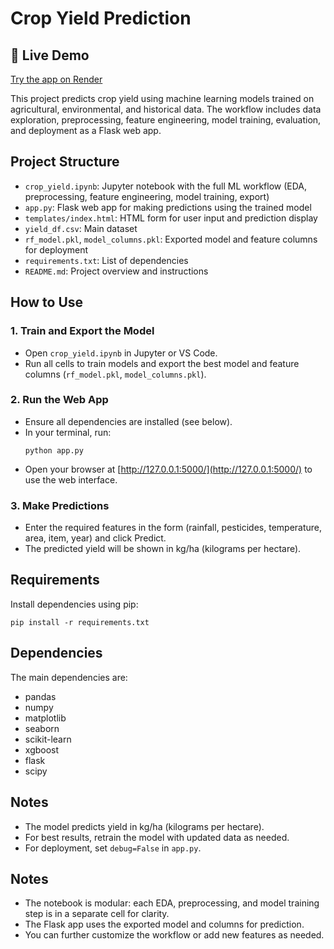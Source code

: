
# Crop Yield Prediction

## 🚀 Live Demo
[Try the app on Render](https://crop-yield-prediction-jj38.onrender.com)

This project predicts crop yield using machine learning models trained on agricultural, environmental, and historical data. The workflow includes data exploration, preprocessing, feature engineering, model training, evaluation, and deployment as a Flask web app.

## Project Structure
- `crop_yield.ipynb`: Jupyter notebook with the full ML workflow (EDA, preprocessing, feature engineering, model training, export)
- `app.py`: Flask web app for making predictions using the trained model
- `templates/index.html`: HTML form for user input and prediction display
- `yield_df.csv`: Main dataset
- `rf_model.pkl`, `model_columns.pkl`: Exported model and feature columns for deployment
- `requirements.txt`: List of dependencies
- `README.md`: Project overview and instructions

## How to Use
### 1. Train and Export the Model
- Open `crop_yield.ipynb` in Jupyter or VS Code.
- Run all cells to train models and export the best model and feature columns (`rf_model.pkl`, `model_columns.pkl`).

### 2. Run the Web App
- Ensure all dependencies are installed (see below).
- In your terminal, run:
   ```
   python app.py
   ```
- Open your browser at [http://127.0.0.1:5000/](http://127.0.0.1:5000/) to use the web interface.

### 3. Make Predictions
- Enter the required features in the form (rainfall, pesticides, temperature, area, item, year) and click Predict.
- The predicted yield will be shown in kg/ha (kilograms per hectare).

## Requirements
Install dependencies using pip:
```
pip install -r requirements.txt
```

## Dependencies
The main dependencies are:
- pandas
- numpy
- matplotlib
- seaborn
- scikit-learn
- xgboost
- flask
- scipy

## Notes
- The model predicts yield in kg/ha (kilograms per hectare).
- For best results, retrain the model with updated data as needed.
- For deployment, set `debug=False` in `app.py`.

## Notes
- The notebook is modular: each EDA, preprocessing, and model training step is in a separate cell for clarity.
- The Flask app uses the exported model and columns for prediction.
- You can further customize the workflow or add new features as needed.